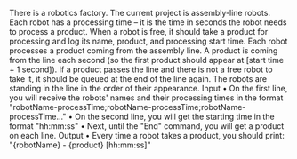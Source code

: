 There is a robotics factory. The current project is assembly-line robots.
Each robot has a processing time – it is the time in seconds the robot needs to process a product. When a robot is free, it should take a product for processing and log its name, product, and processing start time.
Each robot processes a product coming from the assembly line. A product is coming from the line each second (so the first product should appear at [start time + 1 second]). If a product passes the line and there is not a free robot to take it, it should be queued at the end of the line again.
The robots are standing in the line in the order of their appearance.
Input
•	On the first line, you will receive the robots' names and their processing times in the format "robotName-processTime;robotName-processTime;robotName-processTime..."
•	On the second line, you will get the starting time in the format "hh:mm:ss"
•	Next, until the "End" command, you will get a product on each line.
Output 
•	Every time a robot takes a product, you should print: "{robotName} - {product} [hh:mm:ss]"
